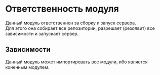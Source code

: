 # Ответственность модуля

Данный модуль ответственнен за сборку и запуск сервера.  
Для этого она собирает все репозитории, разрешает (резолвит) все зависимости и запускает сервер.

## Зависимости
Данный модуль может импортировать все модули, ибо является конечным модулем.
